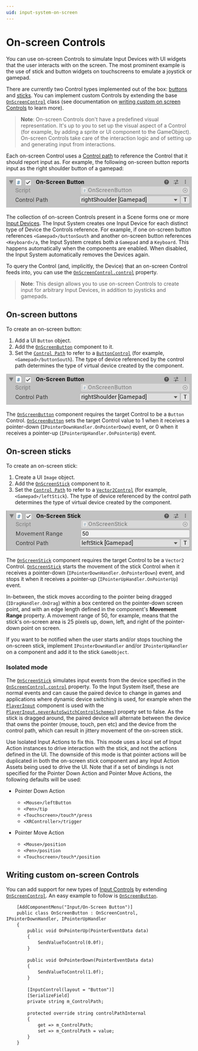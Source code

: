 ```yaml
---
uid: input-system-on-screen
---
```

# On-screen Controls

You can use on-screen Controls to simulate Input Devices with UI widgets that the user interacts with on the screen. The most prominent example is the use of stick and button widgets on touchscreens to emulate a joystick or gamepad.

There are currently two Control types implemented out of the box: [buttons](#on-screen-buttons) and [sticks](#on-screen-sticks). You can implement custom Controls by extending the base [`OnScreenControl`](../api/UnityEngine.InputSystem.OnScreen.OnScreenControl.html) class (see documentation on [writing custom on screen Controls](#writing-custom-on-screen-controls) to learn more).

>__Note__: On-screen Controls don't have a predefined visual representation. It's up to you to set up the visual aspect of a Control (for example, by adding a sprite or UI component to the GameObject). On-screen Controls take care of the interaction logic and of setting up and generating input from interactions.

Each on-screen Control uses a [Control path](Controls.md#control-paths) to reference the Control that it should report input as. For example, the following on-screen button reports input as the right shoulder button of a gamepad:

![OnScreenButton](Images/OnScreenButton.png)

The collection of on-screen Controls present in a Scene forms one or more [Input Devices](Devices.md). The Input System creates one Input Device for each distinct type of Device the Controls reference. For example, if one on-screen button references `<Gamepad>/buttonSouth` and another on-screen button references `<Keyboard>/a`, the Input System creates both a `Gamepad` and a `Keyboard`. This happens automatically when the components are enabled. When disabled, the Input System automatically removes the Devices again.

To query the Control (and, implicitly, the Device) that an on-screen Control feeds into, you can use the [`OnScreenControl.control`](../api/UnityEngine.InputSystem.OnScreen.OnScreenControl.html#UnityEngine_InputSystem_OnScreen_OnScreenControl_control) property.

>__Note__: This design allows you to use on-screen Controls to create input for arbitrary Input Devices, in addition to joysticks and gamepads.

## On-screen buttons

To create an on-screen button:

1. Add a UI `Button` object.
2. Add the [`OnScreenButton`](../api/UnityEngine.InputSystem.OnScreen.OnScreenButton.html) component to it.
3. Set the [`Control Path`](../api/UnityEngine.InputSystem.OnScreen.OnScreenControl.html#UnityEngine_InputSystem_OnScreen_OnScreenControl_controlPath) to refer to a [`ButtonControl`](../api/UnityEngine.InputSystem.Controls.ButtonControl.html) (for example, `<Gamepad>/buttonSouth`). The type of device referenced by the control path determines the type of virtual device created by the component.

![OnScreenButton](Images/OnScreenButton.png)

The [`OnScreenButton`](../api/UnityEngine.InputSystem.OnScreen.OnScreenButton.html) component requires the target Control to be a `Button` Control. [`OnScreenButton`](../api/UnityEngine.InputSystem.OnScreen.OnScreenButton.html) sets the target Control value to 1 when it receives a pointer-down (`IPointerDownHandler.OnPointerDown`) event, or 0 when it receives a pointer-up (`IPointerUpHandler.OnPointerUp`) event.

## On-screen sticks

To create an on-screen stick:

1. Create a UI `Image` object.
2. Add the [`OnScreenStick`](../api/UnityEngine.InputSystem.OnScreen.OnScreenStick.html) component to it.
3. Set the [`Control Path`](../api/UnityEngine.InputSystem.OnScreen.OnScreenControl.html#UnityEngine_InputSystem_OnScreen_OnScreenControl_controlPath) to refer to a [`Vector2Control`](../api/UnityEngine.InputSystem.Controls.Vector2Control.html) (for example, `<Gamepad>/leftStick`). The type of device referenced by the control path determines the type of virtual device created by the component.

![OnScreenStick](Images/OnScreenStick.png)

The [`OnScreenStick`](../api/UnityEngine.InputSystem.OnScreen.OnScreenStick.html) component requires the target Control to be a `Vector2` Control. [`OnScreenStick`](../api/UnityEngine.InputSystem.OnScreen.OnScreenStick.html) starts the movement of the stick Control when it receives a pointer-down (`IPointerDownHandler.OnPointerDown`) event, and stops it when it receives a pointer-up (`IPointerUpHandler.OnPointerUp`) event.

In-between, the stick moves according to the pointer being dragged (`IDragHandler.OnDrag`) within a box centered on the pointer-down screen point, and with an edge length  defined in the component's __Movement Range__ property. A movement range of 50, for example, means that the stick's on-screen area is 25 pixels up, down, left, and right of the pointer-down point on screen.

If you want to be notified when the user starts and/or stops touching the on-screen stick, implement `IPointerDownHandler` and/or `IPointerUpHandler` on a component and add it to the stick `GameObject`.

### Isolated mode

The [`OnScreenStick`](../api/UnityEngine.InputSystem.OnScreen.OnScreenStick.html) simulates input events from the device specified in the [`OnScreenControl.control`](../api/UnityEngine.InputSystem.OnScreen.OnScreenControl.html#UnityEngine_InputSystem_OnScreen_OnScreenControl_control) property. To the Input System itself, these are normal events and can cause the paired device to change in games and applications where dynamic device switching is used, for example when the [`PlayerInput`](../api/UnityEngine.InputSystem.PlayerInput.html) component is used with the [`PlayerInput.neverAutoSwitchControlSchemes`](../api/UnityEngine.InputSystem.PlayerInput.html#UnityEngine_InputSystem_PlayerInput_neverAutoSwitchControlSchemes)) propety set to false. As the stick is dragged around, the paired device will alternate between the device that owns the pointer (mouse, touch, pen etc) and the device from the control path, which can result in jittery movement of the on-screen stick.

Use Isolated Input Actions to fix this. This mode uses a local set of Input Action instances to drive interaction with the stick, and not the actions defined in the UI. The downside of this mode is that pointer actions will be duplicated in both the on-screen stick component and any Input Action Assets being used to drive the UI. Note that if a set of bindings is not specified for the Pointer Down Action and Pointer Move Actions, the following defaults will be used:

* Pointer Down Action
    - `<Mouse>/leftButton`
    - `<Pen>/tip`
    - `<Touchscreen>/touch*/press`
    - `<XRController>/trigger`

* Pointer Move Action
    - `<Mouse>/position`
    - `<Pen>/position`
    - `<Touchscreen>/touch*/position`

## Writing custom on-screen Controls

You can add support for new types of [Input Controls](Controls.md) by extending [`OnScreenControl`](../api/UnityEngine.InputSystem.OnScreen.OnScreenControl.html). An easy example to follow is [`OnScreenButton`](../api/UnityEngine.InputSystem.OnScreen.OnScreenButton.html).

```CSharp
    [AddComponentMenu("Input/On-Screen Button")]
    public class OnScreenButton : OnScreenControl, IPointerDownHandler, IPointerUpHandler
    {
        public void OnPointerUp(PointerEventData data)
        {
            SendValueToControl(0.0f);
        }

        public void OnPointerDown(PointerEventData data)
        {
            SendValueToControl(1.0f);
        }

        [InputControl(layout = "Button")]
        [SerializeField]
        private string m_ControlPath;

        protected override string controlPathInternal
        {
            get => m_ControlPath;
            set => m_ControlPath = value;
        }
    }
```
